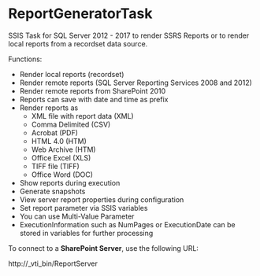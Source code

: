 # ReportGeneratorTask

SSIS Task for SQL Server 2012 - 2017 to render SSRS Reports or to render local reports from a recordset data source.

Functions:

* Render local reports (recordset)
* Render remote reports (SQL Server Reporting Services 2008 and 2012)
* Render remote reports from SharePoint 2010
* Reports can save with date and time as prefix
* Render reports as
  * XML file with report data (XML)
  * Comma Delimited (CSV)
  * Acrobat (PDF)
  * HTML 4.0 (HTM)
  * Web Archive (HTM)
  * Office Excel (XLS)
  * TIFF file (TIFF)
  * Office Word (DOC)
* Show reports during execution
* Generate snapshots
* View server report properties during configuration
* Set report parameter via SSIS variables
* You can use Multi-Value Parameter
* ExecutionInformation such as NumPages or ExecutionDate can be stored in variables for further processing

To connect to a <b>SharePoint Server</b>, use the following URL:

http:/<YOUR SERVER>/_vti_bin/ReportServer
  

